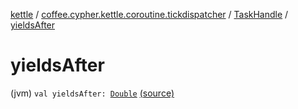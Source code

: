 [kettle](../../index.md) / [coffee.cypher.kettle.coroutine.tickdispatcher](../index.md) / [TaskHandle](index.md) / [yieldsAfter](./yields-after.md)

# yieldsAfter

(jvm) `val yieldsAfter: `[`Double`](https://kotlinlang.org/api/latest/jvm/stdlib/kotlin/-double/index.html) [(source)](https://github.com/Cypher121/kettle/blob/master/src/main/kotlin/coffee/cypher/kettle/coroutine/tickdispatcher/TaskHandle.kt#L14)
